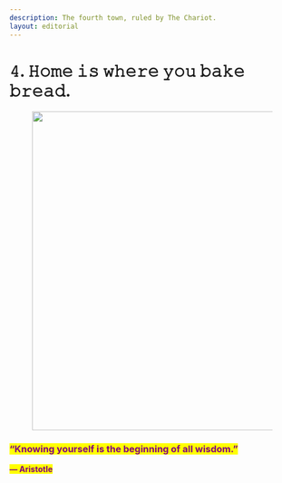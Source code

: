 ```yaml
---
description: The fourth town, ruled by The Chariot.
layout: editorial
---
```


# 𝟺. 𝙷𝚘𝚖𝚎 𝚒𝚜 𝚠𝚑𝚎𝚛𝚎 𝚢𝚘𝚞 𝚋𝚊𝚔𝚎 𝚋𝚛𝚎𝚊𝚍.

<figure><img src="../../../../../../../.gitbook/assets/pexels-btgl-♡-9570544.jpg" alt="" width="563"><figcaption></figcaption></figure>

### <mark style="color:purple;">**“Knowing yourself is the beginning of all wisdom.”**</mark>&#x20;

<mark style="color:purple;">**― Aristotle**</mark>
